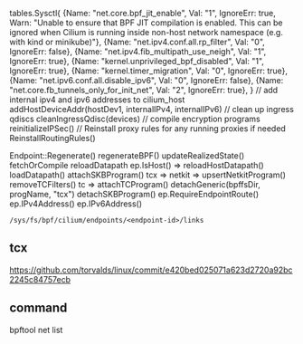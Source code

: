 tables.Sysctl{
		{Name: "net.core.bpf_jit_enable", Val: "1", IgnoreErr: true, Warn: "Unable to ensure that BPF JIT compilation is enabled. This can be ignored when Cilium is running inside non-host network namespace (e.g. with kind or minikube)"},
		{Name: "net.ipv4.conf.all.rp_filter", Val: "0", IgnoreErr: false},
		{Name: "net.ipv4.fib_multipath_use_neigh", Val: "1", IgnoreErr: true},
		{Name: "kernel.unprivileged_bpf_disabled", Val: "1", IgnoreErr: true},
		{Name: "kernel.timer_migration", Val: "0", IgnoreErr: true},
		{Name: "net.ipv6.conf.all.disable_ipv6", Val: "0", IgnoreErr: false},
		{Name: "net.core.fb_tunnels_only_for_init_net", Val: "2", IgnoreErr: true},
	}
	// add internal ipv4 and ipv6 addresses to cilium_host
	addHostDeviceAddr(hostDev1, internalIPv4, internalIPv6)
	// clean up ingress qdiscs
	cleanIngressQdisc(devices)
	// compile encryption programs
	reinitializeIPSec()
	// Reinstall proxy rules for any running proxies if needed
	ReinstallRoutingRules()

Endpoint::Regenerate()
 regenerateBPF()
 updateRealizedState()
	fetchOrCompile
    reloadDatapath
		ep.IsHost() => reloadHostDatapath()
		loadDatapath()
		attachSKBProgram()
			tcx => 
				netkit => upsertNetkitProgram() 
						  removeTCFilters()
			tc => attachTCProgram()
			detachGeneric(bpffsDir, progName, "tcx")
		detachSKBProgram()
		ep.RequireEndpointRoute()
		ep.IPv4Address()
		ep.IPv6Address()
	
	/sys/fs/bpf/cilium/endpoints/<endpoint-id>/links
	
	
	
	
## tcx
https://github.com/torvalds/linux/commit/e420bed025071a623d2720a92bc2245c84757ecb





## command

bpftool net list